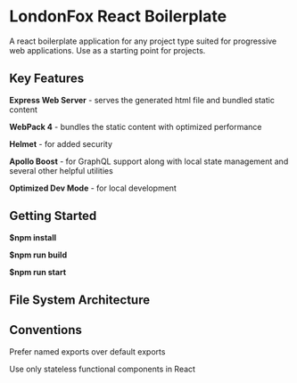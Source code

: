 # LondonFox React Boilerplate

A react boilerplate application for any project type suited for progressive web applications.  Use as a starting point for projects.

## Key Features

**Express Web Server** - serves the generated html file and bundled static content

**WebPack 4** - bundles the static content with optimized performance

**Helmet** - for added security

**Apollo Boost** - for GraphQL support along with local state management and several other helpful utilities

**Optimized Dev Mode** - for local development

## Getting Started

**$npm install**

**$npm run build**

**$npm run start**

## File System Architecture



## Conventions

Prefer named exports over default exports

Use only stateless functional components in React
